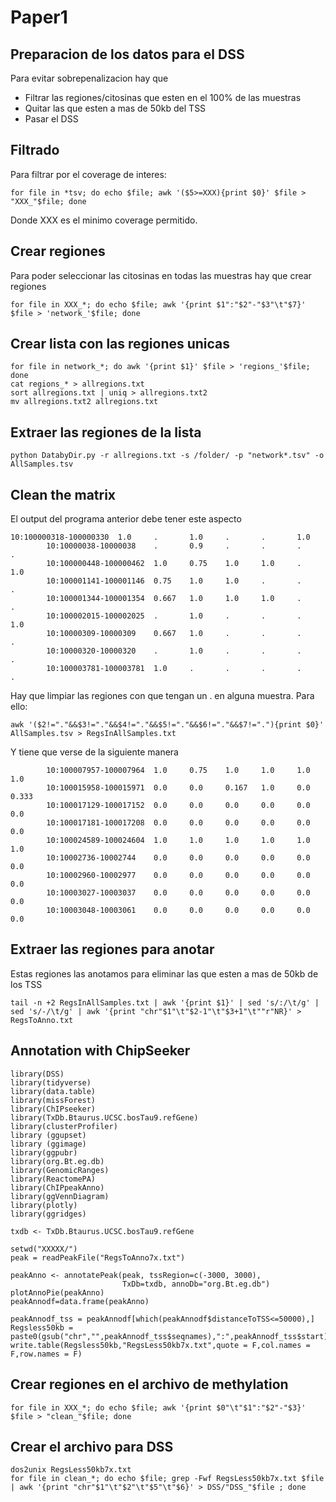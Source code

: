 # Paper1
## Preparacion de los datos para el DSS
Para evitar sobrepenalizacion hay que 
* Filtrar las regiones/citosinas que esten en el 100% de las muestras
* Quitar las que esten a mas de 50kb del TSS
* Pasar el DSS

## Filtrado
Para filtrar por el coverage de interes:
```
for file in *tsv; do echo $file; awk '($5>=XXX){print $0}' $file > "XXX_"$file; done
```
Donde XXX es el minimo coverage permitido.

## Crear regiones
Para poder seleccionar las citosinas en todas las muestras hay que crear regiones
```
for file in XXX_*; do echo $file; awk '{print $1":"$2"-"$3"\t"$7}' $file > 'network_'$file; done
```

## Crear lista con las regiones unicas
```
for file in network_*; do awk '{print $1}' $file > 'regions_'$file; done
cat regions_* > allregions.txt
sort allregions.txt | uniq > allregions.txt2
mv allregions.txt2 allregions.txt
```

## Extraer las regiones de la lista
```
python DatabyDir.py -r allregions.txt -s /folder/ -p "network*.tsv" -o AllSamples.tsv
```

## Clean the matrix
El output del programa anterior debe tener este aspecto 

```
10:100000318-100000330  1.0     .       1.0     .       .       1.0
        10:10000038-10000038    .       0.9     .       .       .       .
        10:100000448-100000462  1.0     0.75    1.0     1.0     .       1.0
        10:100001141-100001146  0.75    1.0     1.0     .       .       .
        10:100001344-100001354  0.667   1.0     1.0     1.0     .       .
        10:100002015-100002025  .       1.0     .       .       .       1.0
        10:10000309-10000309    0.667   1.0     .       .       .       .
        10:10000320-10000320    .       1.0     .       .       .       .
        10:100003781-100003781  1.0     .       .       .       .       .

```

Hay que limpiar las regiones con que tengan un . en alguna muestra. Para ello:

```
awk '($2!="."&&$3!="."&&$4!="."&&$5!="."&&$6!="."&&$7!="."){print $0}' AllSamples.tsv > RegsInAllSamples.txt
```

Y tiene que verse de la siguiente manera

```
        10:100007957-100007964  1.0     0.75    1.0     1.0     1.0     1.0
        10:100015958-100015971  0.0     0.0     0.167   1.0     0.0     0.333
        10:100017129-100017152  0.0     0.0     0.0     0.0     0.0     0.0
        10:100017181-100017208  0.0     0.0     0.0     0.0     0.0     0.0
        10:100024589-100024604  1.0     1.0     1.0     1.0     1.0     1.0
        10:10002736-10002744    0.0     0.0     0.0     0.0     0.0     0.0
        10:10002960-10002977    0.0     0.0     0.0     0.0     0.0     0.0
        10:10003027-10003037    0.0     0.0     0.0     0.0     0.0     0.0
        10:10003048-10003061    0.0     0.0     0.0     0.0     0.0     0.0

```

## Extraer las regiones para anotar

Estas regiones las anotamos para eliminar las que esten a mas de 50kb de los TSS

```
tail -n +2 RegsInAllSamples.txt | awk '{print $1}' | sed 's/:/\t/g' | sed 's/-/\t/g' | awk '{print "chr"$1"\t"$2-1"\t"$3+1"\t""r"NR}' > RegsToAnno.txt
```

## Annotation with ChipSeeker
```
library(DSS)
library(tidyverse)
library(data.table)
library(missForest)
library(ChIPseeker)
library(TxDb.Btaurus.UCSC.bosTau9.refGene)
library(clusterProfiler)
library (ggupset)
library (ggimage)
library(ggpubr)
library(org.Bt.eg.db)
library(GenomicRanges)
library(ReactomePA)
library(ChIPpeakAnno)
library(ggVennDiagram)
library(plotly)
library(ggridges)

txdb <- TxDb.Btaurus.UCSC.bosTau9.refGene

setwd("XXXXX/")
peak = readPeakFile("RegsToAnno7x.txt")

peakAnno <- annotatePeak(peak, tssRegion=c(-3000, 3000),
                         TxDb=txdb, annoDb="org.Bt.eg.db")
plotAnnoPie(peakAnno)
peakAnnodf=data.frame(peakAnno)

peakAnnodf_tss = peakAnnodf[which(peakAnnodf$distanceToTSS<=50000),]
Regsless50kb = paste0(gsub("chr","",peakAnnodf_tss$seqnames),":",peakAnnodf_tss$start)
write.table(Regsless50kb,"RegsLess50kb7x.txt",quote = F,col.names = F,row.names = F)

```


## Crear regiones en el archivo de methylation

```
for file in XXX_*; do echo $file; awk '{print $0"\t"$1":"$2"-"$3}' $file > "clean_"$file; done
```

## Crear el archivo para DSS
```
dos2unix RegsLess50kb7x.txt
for file in clean_*; do echo $file; grep -Fwf RegsLess50kb7x.txt $file | awk '{print "chr"$1"\t"$2"\t"$5"\t"$6}' > DSS/"DSS_"$file ; done
```
